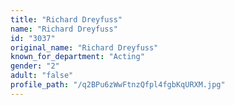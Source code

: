 ```yaml
---
title: "Richard Dreyfuss"
name: "Richard Dreyfuss"
id: "3037"
original_name: "Richard Dreyfuss"
known_for_department: "Acting"
gender: "2"
adult: "false"
profile_path: "/q2BPu6zWwFtnzQfpl4fgbKqURXM.jpg"
---
```


